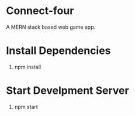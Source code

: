 # Connect-four
A MERN stack based web game app.

# Install Dependencies
1. npm install

# Start Develpment Server
1. npm start